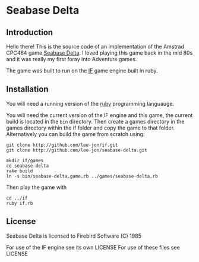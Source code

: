 # Seabase Delta

## Introduction
Hello there! This is the source code of an implementation of the Amstrad CPC464 game
[Seabase Delta](http://cpcwiki.eu/index.php/Seabase_Delta). I loved playing this
game back in the mid 80s and it was really my first foray into Adventure games.

The game was built to run on the [IF](http://github.com/lee-jon/if) game engine
built in ruby.

## Installation
You will need a running version of the [ruby](http://www.ruby-lang.org/en/downloads/) programming languauge.

You will need the current version of the IF engine and this game, the current build is located in the `bin` directory. Then create a games directory in the games directory within the if folder and copy the game to that folder. Alternatively you can build the game from scratch using:

    git clone http://github.com/lee-jon/if.git
    git clone http://github.com/lee-jon/seabase-delta.git

    mkdir if/games
    cd seabase-delta
    rake build
    ln -s bin/seabase-delta.game.rb ../games/seabase-delta.rb

Then play the game with

    cd ../if
    ruby if.rb

## License
Seabase Delta is licensed to Firebird Software (C) 1985

For use of the IF engine see its own LICENSE
For use of these files see LICENSE
